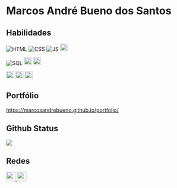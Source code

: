 # Marcos André Bueno dos Santos


## Habilidades
![HTML](https://img.shields.io/badge/HTML-red)
![CSS](https://img.shields.io/badge/CSS-blue)
![JS](https://img.shields.io/badge/JavaScript-yellow)
<img src="https://img.shields.io/badge/angular-%23DD0031.svg?style=for-the-badge&logo=angular&logoColor=white" height="20">

![SQL](https://img.shields.io/badge/SQL-orange)
<img src="https://img.shields.io/badge/mysql-%2300f.svg?style=for-the-badge&logo=mysql&logoColor=white" height="21">
<img src="https://img.shields.io/badge/postgres-%23316192.svg?style=for-the-badge&logo=postgresql&logoColor=white" height="21"/>

<div>
<img src="https://img.shields.io/badge/java-%23ED8B00.svg?style=for-the-badge&logo=openjdk&logoColor=white" height="21">
<img src="https://img.shields.io/badge/spring-%236DB33F.svg?style=for-the-badge&logo=spring&logoColor=white" height="21">
<img src="https://img.shields.io/badge/Apache%20Maven-C71A36?style=for-the-badge&logo=Apache%20Maven&logoColor=white" height="21">
</div>

## Portfólio
https://marcosandrebueno.github.io/portfolio/

## Github Status

<div>
  <a>
    <img align="center" src="https://github-readme-stats-git-masterrstaa-rickstaa.vercel.app/api/top-langs/?username=MarcosAndreBueno&repo=github-readme-stats" />
  </a>
</div>

## Redes
<a href="https://www.linkedin.com/in/marcosandrebueno" target="_blank"><img height="25em" src="https://img.shields.io/badge/linkedin-%230077B5.svg?style=for-the-badge&logo=linkedin&logoColor=white"/>
<a href="https://github.com/MarcosAndreBueno?tab=repositories" target="_blank"><img height="25em" src="https://img.shields.io/badge/github-%23121011.svg?style=for-the-badge&logo=github&logoColor=white"/>
